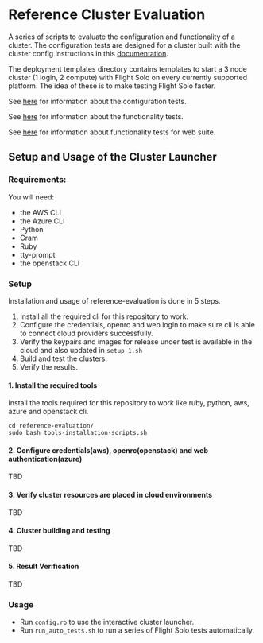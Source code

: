 # Reference Cluster Evaluation

A series of scripts to evaluate the configuration and functionality  of a cluster. The configuration tests are designed for a cluster built with the cluster config instructions in this [documentation](https://docs.openflighthpc.org/cluster_build_methods/manual/centos8_slurm_multi_manual/introduction/).

The deployment templates directory contains templates to start a 3 node cluster (1 login, 2 compute) with Flight Solo on every currently supported platform. The idea of these is to make testing Flight Solo faster.

See [here](https://docs.openflighthpc.org/cluster_build_methods/manual/centos8_slurm_multi_manual/configuration_testing/) for information about the configuration tests.

See [here](https://docs.openflighthpc.org/functionality_testing/automatic_tests/#automatic-tests) for information about the functionality tests.

See [here](https://docs.openflighthpc.org/functionality_testing/automatic_tests/#automatic-web-suite-testing) for information about functionality tests for web suite.

## Setup and Usage of the Cluster Launcher

### Requirements:
You will need:
- the AWS CLI
- the Azure CLI
- Python
- Cram
- Ruby
- tty-prompt
- the openstack CLI

### Setup
Installation and usage of reference-evaluation is done in 5 steps.
1. Install all the required cli for this repository to work.
2. Configure the credentials, openrc and web login to make sure cli is able to connect cloud providers successfully.
3. Verify the keypairs and images for release under test is available in the cloud and also updated in `setup_1.sh`
4. Build and test the clusters.
5. Verify the results.

#### 1. Install the required tools
Install the tools required for this repository to work like ruby, python, aws, azure and openstack cli.
```
cd reference-evaluation/
sudo bash tools-installation-scripts.sh
```

#### 2. Configure credentials(aws), openrc(openstack) and web authentication(azure)
TBD 

#### 3. Verify cluster resources are placed in cloud environments
TBD

#### 4. Cluster building and testing
TBD

#### 5. Result Verification
TBD

### Usage
- Run `config.rb` to use the interactive cluster launcher.
- Run `run_auto_tests.sh` to run a series of Flight Solo tests automatically.
